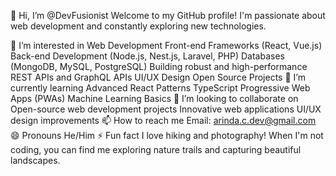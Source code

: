 👋 Hi, I’m @DevFusionist
Welcome to my GitHub profile! I'm passionate about web development and constantly exploring new technologies.

👀 I’m interested in
Web Development
Front-end Frameworks (React, Vue.js)
Back-end Development (Node.js, Nest.js, Laravel, PHP)
Databases (MongoDB, MySQL, PostgreSQL)
Building robust and high-performance REST APIs and GraphQL APIs
UI/UX Design
Open Source Projects
🌱 I’m currently learning
Advanced React Patterns
TypeScript
Progressive Web Apps (PWAs)
Machine Learning Basics
💞️ I’m looking to collaborate on
Open-source web development projects
Innovative web applications
UI/UX design improvements
📫 How to reach me
Email: arinda.c.dev@gmail.com
😄 Pronouns
He/Him
⚡ Fun fact
I love hiking and photography! When I'm not coding, you can find me exploring nature trails and capturing beautiful landscapes.

<!---
DevFusionist/DevFusionist is a ✨ special ✨ repository because its `README.md` (this file) appears on your GitHub profile.
You can click the Preview link to take a look at your changes.
--->
